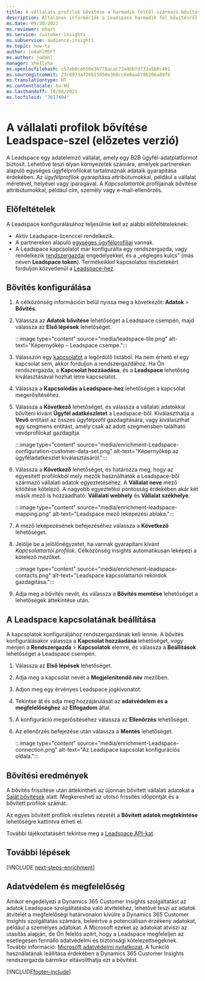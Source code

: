 ```yaml
---
title: A vállalati profilok bővítése a harmadik féltől származó bővítési Leadspace-szel
description: Általános információk a Leadspace harmadik fél bővítésről.
ms.date: 09/30/2021
ms.reviewer: mhart
ms.service: customer-insights
ms.subservice: audience-insights
ms.topic: how-to
author: jodahlMSFT
ms.author: jodahl
manager: shellyha
ms.openlocfilehash: c57eb0ceb50e3b778acac72a4bbfd733a5b0c401
ms.sourcegitcommit: 23c8973a726b15050e368cc6e0aab78b266a89f6
ms.translationtype: HT
ms.contentlocale: hu-HU
ms.lasthandoff: 10/08/2021
ms.locfileid: "7617404"
---
```

# <a name="enrichment-of-company-profiles-with-leadspace-preview"></a>A vállalati profilok bővítése Leadspace-szel (előzetes verzió)

A Leadspace egy adatelemző vállalat, amely egy B2B ügyfél-adatplatformot biztosít. Lehetővé teszi olyan környezetek számára, amelyek partnereken alapuló egységes ügyfélprofilokat tartalmaznak adataik gyarapítása érdekében. Az *ügyfélprofilok* gyarapítása attribútumokkal, például a vállalat méretével, helyével vagy iparágával. A *Kapcsolattartók* profiljainak bővítése attribútumokkal, például cím, személy vagy e-mail-ellenőrzés.

## <a name="prerequisites"></a>Előfeltételek

A Leadspace konfigurálásához teljesülnie kell az alábbi előfeltételeknek:

- Aktív Leadspace-licenccel rendelkezik.
- A partnereken alapuló [egységes ügyfélprofiljai](customer-profiles.md) vannak.
- A Leadspace kapcsolatot már konfigurálta egy rendszergazda, vagy rendelkezik [rendszergazdai](permissions.md#administrator) engedélyekkel, és a „végleges kulcs” (más néven **Leadspace token**). Termékeikkel kapcsolatos részletekért forduljon közvetlenül a [Leadspace-hez](https://www.leadspace.com/leadspace-microsoft-dynamics-365/).

## <a name="configure-the-enrichment"></a>Bővítés konfigurálása

1. A célközönség információin belül nyissa meg a következőt: **Adatok** > **Bővítés**.

1. Válassza az **Adatok bővítése** lehetőséget a Leadspace csempén, majd válassza az **Első lépések** lehetőséget.

   :::image type="content" source="media/leadspace-tile.png" alt-text="Képernyőkép – Leadspace csempe.":::

1. Válasszon egy [kapcsolatot](connections.md) a legördülő listából. Ha nem érhető el egy kapcsolat sem, akkor forduljon a rendszergazdához. Ha Ön rendszergazda, a **Kapcsolat hozzáadása**, és a **Leadspace** lehetőség kiválasztásával hozhat létre kapcsolatot. 

1. Válassza a **Kapcsolódás a Leadspace-hez** lehetőséget a kapcsolat megerősítéséhez.

1. Válassza a **Következő** lehetőséget, és válassza a vállalati adatokkal bővíteni kívánt **Ügyfél adatkészletet** a Leadspace-ből. Kiválaszthatja a **Vevő** entitást az összes ügyfélprofil gazdagítására, vagy kiválaszthat egy szegmens entitást, amely csak az adott szegmensben található vevőprofilokat gazdagítja.

    :::image type="content" source="media/enrichment-Leadspace-configuration-customer-data-set.png" alt-text="Képernyőkép az ügyféladatkészlet kiválasztásáról.":::

1. Válassza a **Következő** lehetőséget, és határozza meg, hogy az egyesített profilokból mely mezők használhatók a Leadspace-ből származó vállalati adatok egyeztetéséhez. A **Vállalat neve** mező kitöltése kötelező. A nagyobb egyeztetési pontosság érdekében akár két másik mező is hozzáadható: **Vállalati webhely** és **Vállalat székhelye**.

   :::image type="content" source="media/enrichment-leadspace-mapping.png" alt-text="Leadspace mező leképezési ablaka.":::

1. A mező leképezésének befejezéséhez válassza a **Következő** lehetőséget.

1. Jelölje be a jelölőnégyzetet, ha vannak gyarapítani kívánt *Kapcsolattartói profilok*. Célközönség insights automatikusan leképezi a kötelező mezőket.

   :::image type="content" source="media/enrichment-leadspace-contacts.png" alt-text="Leadspace kapcsolattartói rekordok gazdagítása.":::
 
1. Adja meg a bővítés nevét, és válassza a **Bővítés memtése** lehetőséget a lehetőségek áttekintése után.


## <a name="configure-the-connection-for-leadspace"></a>A Leadspace kapcsolatának beállítása 

A kapcsolatok konfiguráljához rendszergazdának kell lennie. A bővítés konfigurálásakor válassza a **Kapcsolat hozzáadása** lehetőséget, *vagy* menjen a **Rendszergazda** > **Kapcsolatok** elemre, és válassza a **Beállítások** lehetőséget a Leadspace csempén.

1. Válassza az **Első lépések** lehetőséget. 

1. Adja meg a kapcsolat nevét a **Megjelenítendő név** mezőben.

1. Adjon meg egy érvényes Leadspace jogkivonatot.

1. Tekintse át és adja meg hozzájárulását az **adatvédelem és a megfelelőséghez** az **Elfogadom** által.

1. A konfiguráció megerősítéséhez válassza az **Ellenőrzés** lehetőséget.

1. Az ellenőrzés befejezése után válassza a **Mentés** lehetőséget.
   
   :::image type="content" source="media/enrichment-Leadspace-connection.png" alt-text="Az Leadspace kapcsolat konfigurációs oldala.":::

## <a name="enrichment-results"></a>Bővítési eredmények

A bővítés frissítése után áttekintheti az újonnan bővített vállalati adatokat a [Saját bővítések](enrichment-hub.md) alatt. Megkeresheti az utolsó frissítés időpontját és a bővített profilok számát.

Az egyes bővített profilok részletes nézetét a **Bővített adatok megtekintése** lehetőségre kattintva érheti el.

További tájékoztatásért tekintse meg a [Leadspace API-kat](https://support.leadspace.com/hc/en-us/sections/201997649-API).

## <a name="next-steps"></a>További lépések


[!INCLUDE [next-steps-enrichment](../includes/next-steps-enrichment.md)]

## <a name="data-privacy-and-compliance"></a>Adatvédelem és megfelelőség

Amikor engedélyezi a Dynamics 365 Customer Insights szolgáltatást az adatok Leadspace szolgáltatásba való átviteléhez, lehetővé teszi az adatok átvitelét a megfelelőségi határvonalon kívülre a Dynamics 365 Customer Insights szolgáltatás számára, beleértve a potenciálisan érzékeny adatokat, például a személyes adatokat. A Microsoft ezeket az adatokat átviszi az utasítás alapján, de Ön felelős azért, hogy a Leadspace megfeleljen az esetlegesen fennálló adatvédelmi és biztonsági kötelezettségeknek. További információ: [Microsoft adatvédelmi nyilatkozat](https://go.microsoft.com/fwlink/?linkid=396732).
A funkció használatának leállítása érdekében a Dynamics 365 Customer Insights rendszergazda bármikor eltávolíthatja ezt a bővítést.


[!INCLUDE[footer-include](../includes/footer-banner.md)]
